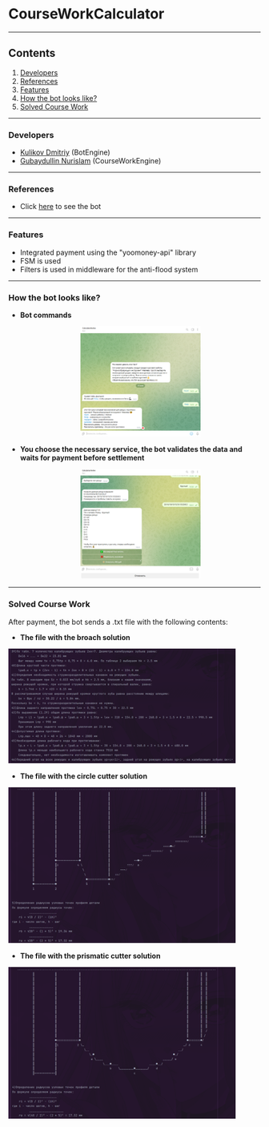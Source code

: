 # CourseWorkCalculator

---

## Contents

1. [Developers](#developers)
2. [References](#references)
3. [Features](#features)
4. [How the bot looks like?](#how-the-bot-looks-like)
5. [Solved Course Work](#solved-course-work)

---

### Developers
- [Kulikov Dmitriy](https://github.com/GadzZzilo) (BotEngine)
- [Gubaydullin Nurislam](https://github.com/tonitaga) (CourseWorkEngine)

---

### References

- Click [here](https://t.me/CalculatorlevlevBot) to see the bot

---

### Features

- Integrated payment using the "yoomoney-api" library
- FSM is used
- Filters is used in middleware for the anti-flood system

---

### How the bot looks like?
<ul>
<li>
<p><b>Bot commands</b></p>
<p align="center"><img src="misc\images\commands.png" alt="commands image" style="width: 50%; min-width: 100px;"></p>
</li>

<li>
<p><b>You choose the necessary service, the bot validates the data and waits for payment before settlement</b></p>
<p align="center"><img src="misc\images\calculation.png" alt="calculation image" style="width: 50%; min-width: 100px;"></p>
</li>
</ul>

---

### Solved Course Work

After payment, the bot sends a .txt file with the following contents:

- **The file with the broach solution**
<img src="misc/images/broach_preview.png" style="width: 90%; min-width: 300px;">

- **The file with the circle cutter solution**
<img src="misc/images/circle_preview.png" style="width: 90%; min-width: 300px;">

- **The file with the prismatic cutter solution**
<img src="misc/images/prismatic_preview.png" style="width: 90%; min-width: 300px;">

